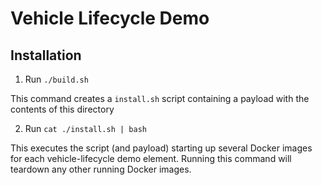 # Vehicle Lifecycle Demo

## Installation

1. Run `./build.sh`

This command creates a `install.sh` script containing a payload with the contents of this directory

2. Run `cat ./install.sh | bash`

This executes the script (and payload) starting up several Docker images for each vehicle-lifecycle demo element.
Running this command will teardown any other running Docker images.